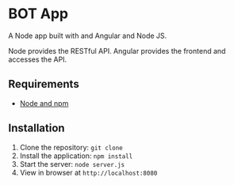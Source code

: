 # BOT App

A Node app built with and Angular and Node JS.

Node provides the RESTful API. Angular provides the frontend and accesses the API.

## Requirements

- [Node and npm](http://nodejs.org)

## Installation

1. Clone the repository: `git clone `
2. Install the application: `npm install`
3. Start the server: `node server.js`
4. View in browser at `http://localhost:8080`
